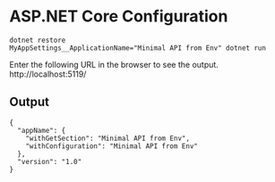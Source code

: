 # ASP.NET Core Configuration

```
dotnet restore
MyAppSettings__ApplicationName="Minimal API from Env" dotnet run
```

Enter the following URL in the browser to see the output.
http://localhost:5119/

## Output

```
{
  "appName": {
    "withGetSection": "Minimal API from Env",
    "withConfiguration": "Minimal API from Env"
  },
  "version": "1.0"
}
```